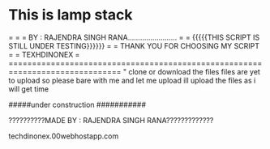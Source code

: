 



This is lamp stack
==============================================================================
=                                                                            =
=       BY : RAJENDRA SINGH RANA........................                     =
=                       {{{{{THIS SCRIPT IS STILL UNDER TESTING}}}}}}        =
=      THANK YOU FOR CHOOSING MY SCRIPT                                      =
=                                             TEXHDINONEX                    =
============================================================================== "
clone or download the files
files are yet to upload
so please bare with me
and  let me upload ill upload the files as i will get time




#####under construction ###########

??????????MADE BY : RAJENDRA SINGH RANA?????????????

techdinonex.00webhostapp.com
